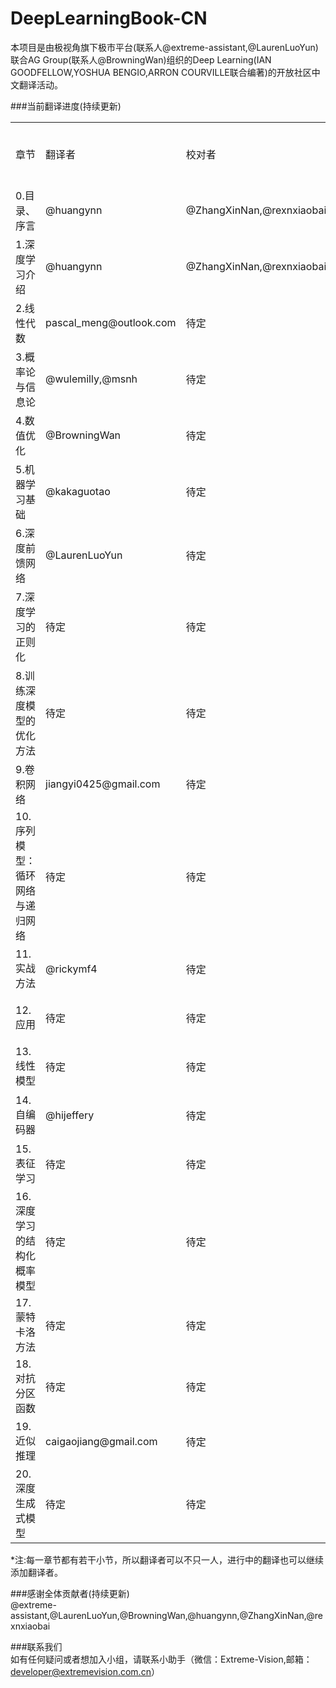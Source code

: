 # DeepLearningBook-CN
本项目是由极视角旗下极市平台(联系人@extreme-assistant,@LaurenLuoYun)联合AG Group(联系人@BrowningWan)组织的Deep Learning(IAN GOODFELLOW,YOSHUA BENGIO,ARRON COURVILLE联合编著)的开放社区中文翻译活动。


###当前翻译进度(持续更新)</br>
<table border="0">
<tr><td>章节</td><td>翻译者</td><td>校对者</td><td>翻译进度</td><td>校对进度</td></tr>
<tr><td>0.目录、序言</td><td>@huangynn</td><td>@ZhangXinNan,@rexnxiaobai</td><td>已完成</td><td>进行中</td></tr>
<tr><td>1.深度学习介绍</td><td>@huangynn</td><td>@ZhangXinNan,@rexnxiaobai</td><td>已完成</td><td>进行中</td></tr>
<tr><td>2.线性代数</td><td>pascal_meng@outlook.com</td><td>待定</td><td>进行中</td><td>未开始</td></tr>
<tr><td>3.概率论与信息论</td><td>@wulemilly,@msnh</td><td>待定</td><td>进行中</td><td>未开始</td></tr>
<tr><td>4.数值优化</td><td>@BrowningWan</td><td>待定</td><td>进行中</td><td>未开始</td></tr>
<tr><td>5.机器学习基础</td><td>@kakaguotao</td><td>待定</td><td>进行中</td><td>未开始</td></tr>
<tr><td>6.深度前馈网络</td><td>@LaurenLuoYun</td><td>待定</td><td>进行中</td><td>未开始</td></tr>
<tr><td>7.深度学习的正则化</td><td>待定</td><td>待定</td><td>未开始</td><td>未开始</td></tr>
<tr><td>8.训练深度模型的优化方法</td><td>待定</td><td>待定</td><td>未开始</td><td>未开始</td></tr>
<tr><td>9.卷积网络</td><td>jiangyi0425@gmail.com</td><td>待定</td><td>未开始</td><td>未开始</td></tr>
<tr><td>10.序列模型：循环网络与递归网络</td><td>待定</td><td>待定</td><td>未开始</td><td>未开始</td></tr>
<tr><td>11.实战方法</td><td>@rickymf4</td><td>待定</td><td>进行中</td><td>未开始</td></tr>
<tr><td>12.应用</td><td>待定</td><td>待定</td><td>未开始</td><td>未开始</td></tr>
<tr><td>13.线性模型</td><td>待定</td><td>待定</td><td>未开始</td><td>未开始</td></tr>
<tr><td>14.自编码器</td><td>@hijeffery</td><td>待定</td><td>进行中</td><td>未开始</td></tr>
<tr><td>15.表征学习</td><td>待定</td><td>待定</td><td>未开始</td><td>未开始</td></tr>
<tr><td>16.深度学习的结构化概率模型</td><td>待定</td><td>待定</td><td>未开始</td><td>未开始</td></tr>
<tr><td>17.蒙特卡洛方法</td><td>待定</td><td>待定</td><td>未开始</td><td>未开始</td></tr>
<tr><td>18.对抗分区函数</td><td>待定</td><td>待定</td><td>未开始</td><td>未开始</td></tr>
<tr><td>19.近似推理</td><td>caigaojiang@gmail.com</td><td>待定</td><td>进行中</td><td>未开始</td></tr>
<tr><td>20.深度生成式模型</td><td>待定</td><td>待定</td><td>未开始</td><td>未开始</td></tr>
</table>
*注:每一章节都有若干小节，所以翻译者可以不只一人，进行中的翻译也可以继续添加翻译者。

###感谢全体贡献者(持续更新)</br>
@extreme-assistant,@LaurenLuoYun,@BrowningWan,@huangynn,@ZhangXinNan,@rexnxiaobai

###联系我们</br>
如有任何疑问或者想加入小组，请联系小助手（微信：Extreme-Vision,邮箱：developer@extremevision.com.cn）
